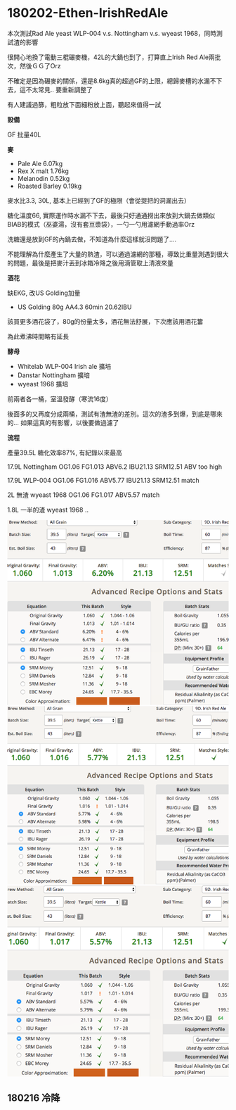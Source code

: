 # 180202-Ethen-IrishRedAle

本次測試Rad Ale yeast WLP-004 v.s. Nottingham v.s. wyeast 1968，同時測試渣的影響

很開心地換了電動三棍碾麥機，42L的大鍋也到了，打算直上Irish Red Ale兩批次，然後ＧＧ了Orz

不確定是因為碾麥的關係，還是8.6kg真的超過GF的上限，總歸麥槽的水漏不下去，這不太常見.. 要重新調整了

有人建議過篩，粗粒放下面細粉放上面，聽起來值得一試

**設備**

GF 批量40L

**麥**

* Pale Ale 6.07kg
* Rex X malt 1.76kg
* Melanodin 0.52kg
* Roasted Barley 0.19kg

麥水比3.3, 30L, 基本上已經到了GF的極限（會從提把的洞漏出去）

糖化溫度66, 實際運作時水漏不下去，最後只好通通撈出來放到大鍋去做類似BIAB的模式（巫婆湯，沒有套豆漿袋），一勺一勺用濾網手動過率Orz

洗糖還是放到GF的內鍋去做，不知道為什麼這樣就沒問題了....

不能理解為什麼產生了大量的熱渣，可以通過濾網的那種，導致比重量測遇到很大的問題，最後是把麥汁丟到冰箱冷降之後用滴管取上清液來量

**酒花**

缺EKG, 改US Golding加量

* US Golding 80g AA4.3 60min 20.62IBU

該買更多酒花袋了，80g的份量太多，酒花無法舒展，下次應該用酒花簍

為此煮沸時間略有延長

**酵母**

* Whitelab WLP-004 Irish ale 擴培
* Danstar Nottingham 擴培
* wyeast 1968 擴培

前兩者各一桶，室溫發酵（寒流16度）

後面多的又再度分成兩桶，測試有渣無渣的差別。這次的渣多到爆，到底是哪來的... 如果這真的有影響，以後要做過濾了

**流程**

產量39.5L 糖化效率87%, 有紀錄以來最高

17.9L Nottingham OG1.06 FG1.013 ABV6.2 IBU21.13 SRM12.51 ABV too high

17.9L WLP-004 OG1.06 FG1.016 ABV5.77 IBU21.13 SRM12.51 match

2L 無渣 wyeast 1968 OG1.06 FG1.017 ABV5.57 match

1.8L 一半的渣 wyeast 1968 ..

![](../img/test97.png) 
![](../img/test98.png)
![](../img/test99.png)

## 180216 冷降